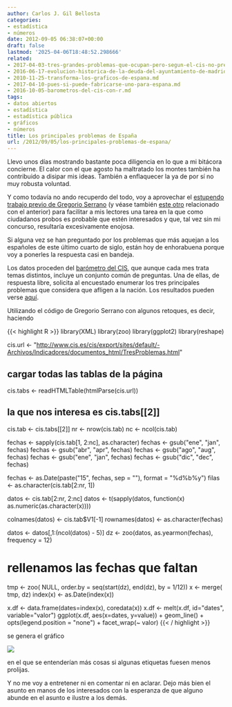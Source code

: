 ```yaml
---
author: Carlos J. Gil Bellosta
categories:
- estadística
- números
date: 2012-09-05 06:38:07+00:00
draft: false
lastmod: '2025-04-06T18:48:52.298666'
related:
- 2017-04-03-tres-grandes-problemas-que-ocupan-pero-segun-el-cis-no-preocupan.md
- 2016-06-17-evolucion-historica-de-la-deuda-del-ayuntamiento-de-madrid.md
- 2010-11-25-transforma-los-graficos-de-espana.md
- 2017-04-10-pues-si-puede-fabricarse-uno-para-espana.md
- 2016-10-05-barometros-del-cis-con-r.md
tags:
- datos abiertos
- estadística
- estadística pública
- gráficos
- números
title: Los principales problemas de España
url: /2012/09/05/los-principales-problemas-de-espana/
---
```


Llevo unos días mostrando bastante poca diligencia en lo que a mi bitácora concierne. El calor con el que agosto ha maltratado los montes también ha contribuido a disipar mis ideas. También a enflaquecer la ya de por sí no muy robusta voluntad.

Y como todavía no ando recuperdo del todo, voy a aprovechar el [estupendo trabajo previo de Gregorio Serrano](http://www.grserrano.es/wp/2012/09/ejemplo-de-web-scraping-indicadores-de-confianza-politica/) (y véase también [este otro](http://www.grserrano.es/wp/2012/09/la-desconfianza-en-los-politicos/) relacionado con el anterior) para facilitar a mis lectores una tarea en la que como ciudadanos probos es probable que estén interesados y que, tal vez sin mi concurso, resultaría excesivamente enojosa.

Si alguna vez se han preguntado por los problemas que más aquejan a los españoles de este último cuarto de siglo, están hoy de enhorabuena porque voy a ponerles la respuesta casi en bandeja.

Los datos proceden del [barómetro del CIS](http://www.cis.es/cis/opencms/ES/11_barometros/indicadores.html), que aunque cada mes trata temas distintos, incluye un conjunto común de preguntas. Una de ellas, de respuesta libre, solicita al encuestado enumerar los tres principales problemas que considera que afligen a la nación. Los resultados pueden verse [aquí](http://www.cis.es/cis/export/sites/default/-Archivos/Indicadores/documentos_html/TresProblemas.html).

Utilizando el código de Gregorio Serrano con algunos retoques, es decir, haciendo

{{< highlight R >}}
library(XML)
library(zoo)
library(ggplot2)
library(reshape)

cis.url <- "http://www.cis.es/cis/export/sites/default/-Archivos/Indicadores/documentos_html/TresProblemas.html"

## cargar todas las tablas de la página

cis.tabs <- readHTMLTable(htmlParse(cis.url))

## la que nos interesa es cis.tabs[[2]]
cis.tab <- cis.tabs[[2]]
nr <- nrow(cis.tab)
nc <- ncol(cis.tab)

fechas <- sapply(cis.tab[1, 2:nc], as.character)
fechas <- gsub("ene", "jan", fechas)
fechas <- gsub("abr", "apr", fechas)
fechas <- gsub("ago", "aug", fechas)
fechas <- gsub("ene", "jan", fechas)
fechas <- gsub("dic", "dec", fechas)

fechas <- as.Date(paste("15", fechas, sep = ""), format = "%d%b%y")
filas <- as.character(cis.tab[2:nr, 1])

datos <- cis.tab[2:nr, 2:nc]
datos <- t(sapply(datos, function(x) as.numeric(as.character(x))))

colnames(datos) <- cis.tab$V1[-1]
rownames(datos) <- as.character(fechas)

datos <- datos[,1:(ncol(datos) - 5)]
dz <- zoo(datos, as.yearmon(fechas), frequency = 12)

# rellenamos las fechas que faltan
tmp <- zoo( NULL, order.by = seq(start(dz), end(dz), by = 1/12))
x <- merge( tmp, dz)
index(x) <- as.Date(index(x))

x.df <- data.frame(dates=index(x), coredata(x))
x.df <- melt(x.df, id="dates", variable="valor")
ggplot(x.df, aes(x=dates, y=value)) + geom_line() + opts(legend.position = "none") + facet_wrap(~ valor)
{{< / highlight >}}

se genera el gráfico

[![](/wp-uploads/2012/09/problemas_cis.png#center)
](/wp-uploads/2012/09/problemas_cis.png#center)

en el que se entenderían más cosas si algunas etiquetas fuesen menos prolijas.

Y no me voy a entretener ni en comentar ni en aclarar. Dejo más bien el asunto en manos de los interesados con la esperanza de que alguno abunde en el asunto e ilustre a los demás.